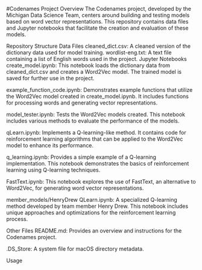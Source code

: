 #Codenames Project
Overview
The Codenames project, developed by the Michigan Data Science Team, centers around building and testing models based on word vector representations. This repository contains data files and Jupyter notebooks that facilitate the creation and evaluation of these models.

Repository Structure
Data Files
cleaned_dict.csv: A cleaned version of the dictionary data used for model training.
wordlist-eng.txt: A text file containing a list of English words used in the project.
Jupyter Notebooks
create_model.ipynb: This notebook loads the dictionary data from cleaned_dict.csv and creates a Word2Vec model. The trained model is saved for further use in the project.

example_function_code.ipynb: Demonstrates example functions that utilize the Word2Vec model created in create_model.ipynb. It includes functions for processing words and generating vector representations.

model_tester.ipynb: Tests the Word2Vec models created. This notebook includes various methods to evaluate the performance of the models.

qLearn.ipynb: Implements a Q-learning-like method. It contains code for reinforcement learning algorithms that can be applied to the Word2Vec model to enhance its performance.

q_learning.ipynb: Provides a simple example of a Q-learning implementation. This notebook demonstrates the basics of reinforcement learning using Q-learning techniques.

FastText.ipynb: This notebook explores the use of FastText, an alternative to Word2Vec, for generating word vector representations.

member_models/HenryDrew QLearn.ipynb: A specialized Q-learning method developed by team member Henry Drew. This notebook includes unique approaches and optimizations for the reinforcement learning process.

Other Files
README.md: Provides an overview and instructions for the Codenames project.

.DS_Store: A system file for macOS directory metadata.

Usage
